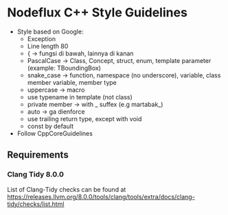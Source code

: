 # Nodeflux C++ Style Guidelines

* Style based on Google:
  * Exception
  * Line length 80
  * { → fungsi di bawah, lainnya di kanan
  * PascalCase → Class, Concept, struct, enum, template parameter (example: TBoundingBox)
  * snake_case → function, namespace (no underscore),  variable, class member variable, member type
  * uppercase → macro
  * use typename in template (not class)
  * private member → with _ suffex (e.g martabak_)
  * auto → ga dienforce
  * use trailing return type, except with void
  * const by default
* Follow CppCoreGuidelines

## Requirements

### Clang Tidy 8.0.0
List of Clang-Tidy checks can be found at https://releases.llvm.org/8.0.0/tools/clang/tools/extra/docs/clang-tidy/checks/list.html
